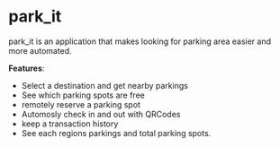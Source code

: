 # park_it

park_it is an application that makes looking for parking area easier and more automated.

<Strong>Features</strong>:
- Select a destination and get nearby parkings
- See which parking spots are free
- remotely reserve a parking spot
- Automosly check in and out with QRCodes
- keep a transaction history
- See each regions parkings and total parking spots.
